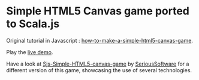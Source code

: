 # Simple HTML5 Canvas game ported to Scala.js

Original tutorial in Javascript :
[how-to-make-a-simple-html5-canvas-game](http://www.lostdecadegames.com/how-to-make-a-simple-html5-canvas-game/).

Play the [live demo](http://vmunier.github.io/scalajs-simple-canvas-game/).

Have a look at [Sjs-Simple-HTML5-canvas-game](https://github.com/amsterdam-scala/Sjs-Simple-HTML5-canvas-game) by [SeriousSoftware](https://github.com/SeriousSoftware) for a different version of this game, showcasing the use of several technologies.
